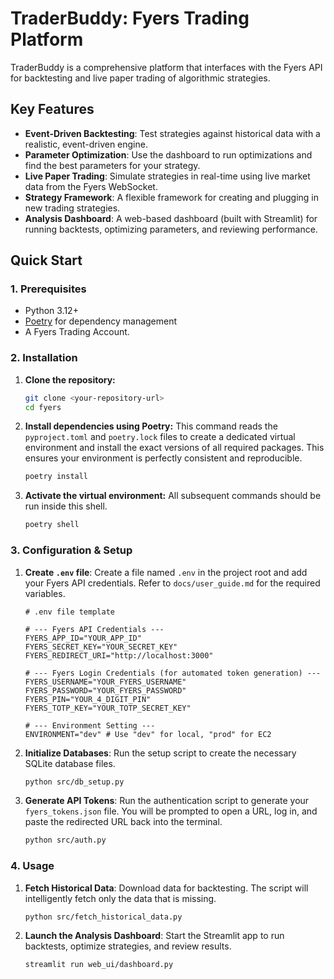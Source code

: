 # TraderBuddy: Fyers Trading Platform

TraderBuddy is a comprehensive platform that interfaces with the Fyers API for backtesting and live paper trading of algorithmic strategies.

## Key Features

-   **Event-Driven Backtesting**: Test strategies against historical data with a realistic, event-driven engine.
-   **Parameter Optimization**: Use the dashboard to run optimizations and find the best parameters for your strategy.
-   **Live Paper Trading**: Simulate strategies in real-time using live market data from the Fyers WebSocket.
-   **Strategy Framework**: A flexible framework for creating and plugging in new trading strategies.
-   **Analysis Dashboard**: A web-based dashboard (built with Streamlit) for running backtests, optimizing parameters, and reviewing performance.

## Quick Start

### 1. Prerequisites

-   Python 3.12+
-   [Poetry](https://python-poetry.org/) for dependency management
-   A Fyers Trading Account.

### 2. Installation

1.  **Clone the repository:**
    ```bash
    git clone <your-repository-url>
    cd fyers
    ```

2.  **Install dependencies using Poetry:**
    This command reads the `pyproject.toml` and `poetry.lock` files to create a dedicated virtual environment and install the exact versions of all required packages. This ensures your environment is perfectly consistent and reproducible.
    ```bash
    poetry install
    ```

3.  **Activate the virtual environment:**
    All subsequent commands should be run inside this shell.
    ```bash
    poetry shell
    ```

### 3. Configuration & Setup

1.  **Create `.env` file**: Create a file named `.env` in the project root and add your Fyers API credentials. Refer to `docs/user_guide.md` for the required variables.
    ```env
    # .env file template
    
    # --- Fyers API Credentials ---
    FYERS_APP_ID="YOUR_APP_ID"
    FYERS_SECRET_KEY="YOUR_SECRET_KEY"
    FYERS_REDIRECT_URI="http://localhost:3000"
    
    # --- Fyers Login Credentials (for automated token generation) ---
    FYERS_USERNAME="YOUR_FYERS_USERNAME"
    FYERS_PASSWORD="YOUR_FYERS_PASSWORD"
    FYERS_PIN="YOUR_4_DIGIT_PIN"
    FYERS_TOTP_KEY="YOUR_TOTP_SECRET_KEY"
    
    # --- Environment Setting ---
    ENVIRONMENT="dev" # Use "dev" for local, "prod" for EC2
    ```

2.  **Initialize Databases**: Run the setup script to create the necessary SQLite database files.
    ```bash
    python src/db_setup.py
    ```

3.  **Generate API Tokens**: Run the authentication script to generate your `fyers_tokens.json` file. You will be prompted to open a URL, log in, and paste the redirected URL back into the terminal.
    ```bash
    python src/auth.py
    ```

### 4. Usage

1.  **Fetch Historical Data**: Download data for backtesting. The script will intelligently fetch only the data that is missing.
    ```bash
    python src/fetch_historical_data.py
    ```
2.  **Launch the Analysis Dashboard**: Start the Streamlit app to run backtests, optimize strategies, and review results.
    ```bash
    streamlit run web_ui/dashboard.py
    ```